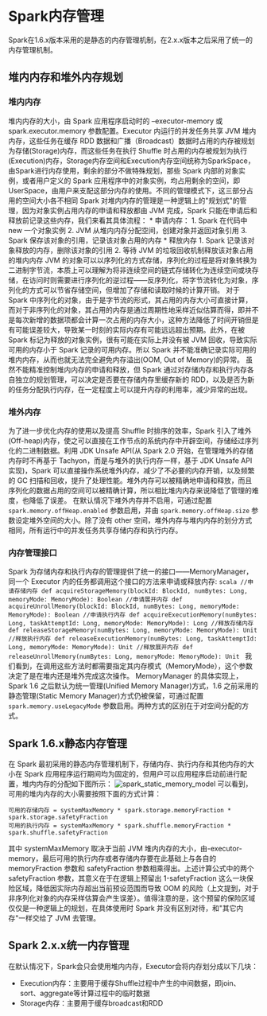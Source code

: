 # Spark内存管理
Spark在1.6.x版本采用的是静态的内存管理机制，在2.x.x版本之后采用了统一的内存管理机制。
## 堆内内存和堆外内存规划
### 堆内内存
  堆内内存的大小，由 Spark 应用程序启动时的 –executor-memory 或 spark.executor.memory 参数配置。Executor 内运行的并发任务共享 JVM 堆内内存，这些任务在缓存 RDD 数据和广播（Broadcast）数据时占用的内存被规划为存储(Storage)内存，而这些任务在执行 Shuffle 时占用的内存被规划为执行(Execution)内存，Storage内存空间和Execution内存空间统称为SparkSpace，由Spark进行内存使用，剩余的部分不做特殊规划，那些 Spark 内部的对象实例，或者用户定义的 Spark 应用程序中的对象实例，均占用剩余的空间，即UserSpace，由用户来支配这部分内存的使用。不同的管理模式下，这三部分占用的空间大小各不相同
  Spark 对堆内内存的管理是一种逻辑上的"规划式"的管理，因为对象实例占用内存的申请和释放都由 JVM 完成，Spark 只能在申请后和释放前记录这些内存，我们来看其具体流程：
  	* 申请内存：
	  1. Spark 在代码中 new 一个对象实例
	  2. JVM 从堆内内存分配空间，创建对象并返回对象引用
	  3. Spark 保存该对象的引用，记录该对象占用的内存
	* 释放内存
	  1. Spark 记录该对象释放的内存，删除该对象的引用
	  2. 等待 JVM 的垃圾回收机制释放该对象占用的堆内内存
  JVM 的对象可以以序列化的方式存储，序列化的过程是将对象转换为二进制字节流，本质上可以理解为将非连续空间的链式存储转化为连续空间或块存储，在访问时则需要进行序列化的逆过程——反序列化，将字节流转化为对象，序列化的方式可以节省存储空间，但增加了存储和读取时候的计算开销。
  对于 Spark 中序列化的对象，由于是字节流的形式，其占用的内存大小可直接计算，而对于非序列化的对象，其占用的内存是通过周期性地采样近似估算而得，即并不是每次新增的数据项都会计算一次占用的内存大小，这种方法降低了时间开销但是有可能误差较大，导致某一时刻的实际内存有可能远远超出预期。此外，在被 Spark 标记为释放的对象实例，很有可能在实际上并没有被 JVM 回收，导致实际可用的内存小于 Spark 记录的可用内存。所以 Spark 并不能准确记录实际可用的堆内内存，从而也就无法完全避免内存溢出(OOM, Out of Memory)的异常。
  虽然不能精准控制堆内内存的申请和释放，但 Spark 通过对存储内存和执行内存各自独立的规划管理，可以决定是否要在存储内存里缓存新的 RDD，以及是否为新的任务分配执行内存，在一定程度上可以提升内存的利用率，减少异常的出现。
### 堆外内存
  为了进一步优化内存的使用以及提高 Shuffle 时排序的效率，Spark 引入了堆外(Off-heap)内存，使之可以直接在工作节点的系统内存中开辟空间，存储经过序列化的二进制数据。利用 JDK Unsafe API(从 Spark 2.0 开始，在管理堆外的存储内存时不再基于 Tachyon，而是与堆外的执行内存一样，基于 JDK Unsafe API 实现)，Spark 可以直接操作系统堆外内存，减少了不必要的内存开销，以及频繁的 GC 扫描和回收，提升了处理性能。堆外内存可以被精确地申请和释放，而且序列化的数据占用的空间可以被精确计算，所以相比堆内内存来说降低了管理的难度，也降低了误差。
  在默认情况下堆外内存并不启用，可通过配置 `spark.memory.offHeap.enabled` 参数启用，并由 `spark.memory.offHeap.size` 参数设定堆外空间的大小。除了没有 other 空间，堆外内存与堆内内存的划分方式相同，所有运行中的并发任务共享存储内存和执行内存。
### 内存管理接口
  Spark 为存储内存和执行内存的管理提供了统一的接口——MemoryManager，同一个 Executor 内的任务都调用这个接口的方法来申请或释放内存:
	```scala
	//申请存储内存
	def acquireStorageMemory(blockId: BlockId, numBytes: Long, memoryMode: MemoryMode): Boolean
	//申请展开内存
	def acquireUnrollMemory(blockId: BlockId, numBytes: Long, memoryMode: MemoryMode): Boolean
	//申请执行内存
	def acquireExecutionMemory(numBytes: Long, taskAttemptId: Long, memoryMode: MemoryMode): Long
	//释放存储内存
	def releaseStorageMemory(numBytes: Long, memoryMode: MemoryMode): Unit
	//释放执行内存
	def releaseExecutionMemory(numBytes: Long, taskAttemptId: Long, memoryMode: MemoryMode): Unit
	//释放展开内存
	def releaseUnrollMemory(numBytes: Long, memoryMode: MemoryMode): Unit
	```
  我们看到，在调用这些方法时都需要指定其内存模式（MemoryMode），这个参数决定了是在堆内还是堆外完成这次操作。
  MemoryManager 的具体实现上，Spark 1.6 之后默认为统一管理(Unified Memory Manager)方式，1.6 之前采用的静态管理(Static Memory Manager)方式仍被保留，可通过配置 `spark.memory.useLegacyMode` 参数启用。两种方式的区别在于对空间分配的方式。
## Spark 1.6.x静态内存管理
  在 Spark 最初采用的静态内存管理机制下，存储内存、执行内存和其他内存的大小在 Spark 应用程序运行期间均为固定的，但用户可以应用程序启动前进行配置，堆内内存的分配如下图所示：
  ![spark_static_memory_model](jetbrains://idea/navigate/reference?project=playground&path=mdimage/spark_static_memory_model.png)
  可以看到，可用的堆内内存的大小需要按照下面的方式计算：
  ```text
  可用的存储内存 = systemMaxMemory * spark.storage.memoryFraction * spark.storage.safetyFraction
  可用的执行内存 = systemMaxMemory * spark.shuffle.memoryFraction * spark.shuffle.safetyFraction
  ```
其中 systemMaxMemory 取决于当前 JVM 堆内内存的大小，由-executor-memory，最后可用的执行内存或者存储内存要在此基础上与各自的 memoryFraction 参数和 safetyFraction 参数相乘得出。上述计算公式中的两个 safetyFraction 参数，其意义在于在逻辑上预留出 1-safetyFraction 这么一块保险区域，降低因实际内存超出当前预设范围而导致 OOM 的风险（上文提到，对于非序列化对象的内存采样估算会产生误差）。值得注意的是，这个预留的保险区域仅仅是一种逻辑上的规划，在具体使用时 Spark 并没有区别对待，和"其它内存"一样交给了 JVM 去管理。
## Spark 2.x.x统一内存管理
在默认情况下，Spark会只会使用堆内内存，Executor会将内存划分成以下几块：
* Execution内存：主要用于缓存Shuffle过程中产生的中间数据，即join、sort、aggregate等计算过程中的临时数据
* Storage内存：主要用于缓存broadcast和RDD
